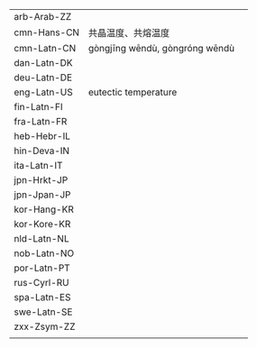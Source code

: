 | | | |
|-|-|-|
| arb-Arab-ZZ |  |  |
| cmn-Hans-CN | 共晶温度、共熔温度 |  |
| cmn-Latn-CN | gòngjīng wēndù, gòngróng wēndù |  |
| dan-Latn-DK |  |  |
| deu-Latn-DE |  |  |
| eng-Latn-US | eutectic temperature |  |
| fin-Latn-FI |  |  |
| fra-Latn-FR |  |  |
| heb-Hebr-IL |  |  |
| hin-Deva-IN |  |  |
| ita-Latn-IT |  |  |
| jpn-Hrkt-JP |  |  |
| jpn-Jpan-JP |  |  |
| kor-Hang-KR |  |  |
| kor-Kore-KR |  |  |
| nld-Latn-NL |  |  |
| nob-Latn-NO |  |  |
| por-Latn-PT |  |  |
| rus-Cyrl-RU |  |  |
| spa-Latn-ES |  |  |
| swe-Latn-SE |  |  |
| zxx-Zsym-ZZ |  |  |
|  |  |  |